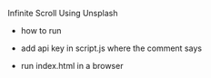 Infinite Scroll Using Unsplash
- how to run

- add api key in script.js where the comment says
- run index.html in a browser